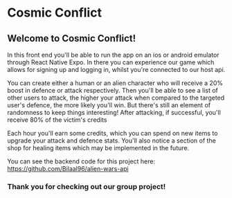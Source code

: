 # Cosmic Conflict

## Welcome to Cosmic Conflict!

In this front end you'll be able to run the app on an ios or android emulator through React Native Expo.
In there you can experience our game which allows for signing up and logging in, whilst you're connected to our host api.

You can create either a human or an alien character who will receive a 20% boost in defence or attack respectively.
Then you'll be able to see a list of other users to attack, the higher your attack when compared to the targeted user's defence, the more likely you'll win.
But there's still an element of randomness to keep things interesting!
After attacking, if successful, you'll receive 80% of the victim's credits

Each hour you'll earn some credits, which you can spend on new items to upgrade your attack and defence stats.
You'll also notice a section of the shop for healing items which may be implemented in the future.

You can see the backend code for this project here: https://github.com/Bilaal96/alien-wars-api

### Thank you for checking out our group project!
